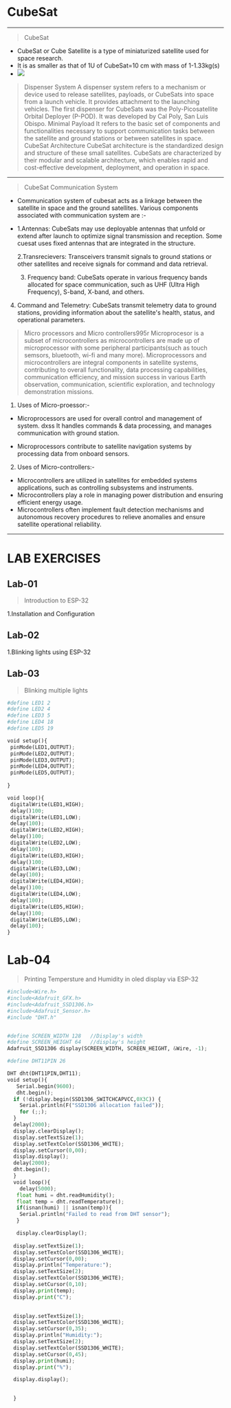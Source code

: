 # CubeSat 
---
> CubeSat
-  CubeSat or Cube Satellite is a type of miniaturized satellite used for space research.
-  It is as smaller as that of 1U of CubeSat=10 cm with mass of 1-1.33kg(s)
-  ![](https://i0.wp.com/asiatimes.com/wp-content/uploads/2021/07/CubeSat.png?resize=1568%2C1029&ssl=1)
> Dispenser System
 A dispenser system refers to a mechanism or device used to release satellites, payloads, or CubeSats into space from a launch vehicle.
 It provides attachment to the launching vehicles.
 The first dispenser for CubeSats was the Poly-Picosatellite Orbital Deployer (P-POD). It was developed by Cal Poly, San Luis Obispo.
> Minimal Payload
  It refers to the basic set of components and functionalities necessary to support communication tasks between the satellite and ground stations or between satellites in space.
> CubeSat Architecture
 CubeSat architecture is the standardized design and structure of these small satellites. CubeSats are characterized by their modular and scalable architecture, which enables rapid and cost-effective development, deployment, and operation in space.
- ---
> CubeSat Communication System
- Communication system of cubesat acts as a linkage between the satellite in space and the ground satellites. Various components associated with communication system are :-
- 1.Antennas:
    CubeSats may use deployable antennas that unfold or extend after launch to optimize signal transmission and reception. Some cuesat uses fixed antennas that are integrated in the structure.
  
  2.Transrecievers:
   Transceivers transmit signals to ground stations or other satellites and receive signals for command and data retrieval.
  
  3. Frequency band:
   CubeSats operate in various frequency bands allocated for space communication, such as UHF (Ultra High Frequency), S-band, X-band, and others.

4. Command and Telemetry:
  CubeSats transmit telemetry data to ground stations, providing information about the satellite's health, status, and operational parameters.
  
  > Micro processors and Micro controllers995r
     Microprocesor is a subset of microcontrollers as microcontrollers are made up of microprocessor with some peripheral participants(such as touch semsors, bluetooth, wi-fi and many more).
   Microprocessors and microcontrollers are integral components in satellite systems, contributing to overall functionality, data processing capabilities, communication efficiency, and mission success in various Earth observation, communication, scientific exploration, and technology demonstration missions.
1. Uses of Micro-proessor:-
+ Microprocessors are used for overall control and management of system.
dxss It handles commands & data processing, and manages communication with ground station.
- Microprocessors contribute to satellite navigation systems by processing data from onboard sensors.

2. Uses of Micro-controllers:-
- Microcontrollers are utilized in satellites for embedded systems applications, such as controlling subsystems and instruments.
- Microcontrollers play a role in managing power distribution and ensuring efficient energy usage.
- Microcontrollers often implement fault detection mechanisms and autonomous recovery procedures to relieve anomalies and ensure satellite operational reliability.
---
# LAB EXERCISES
## **Lab-01**
> Introduction to ESP-32

1.Installation and Configuration
## **Lab-02**
1.Blinking lights using ESP-32
## **Lab-03**
> Blinking multiple lights
 ```python
#define LED1 2
#define LED2 4
#define LED3 5
#define LED4 18
#define LED5 19

void setup(){
  pinMode(LED1,OUTPUT);
  pinMode(LED2,OUTPUT);
  pinMode(LED3,OUTPUT);
  pinMode(LED4,OUTPUT);
  pinMode(LED5,OUTPUT);
  
}

void loop(){
  digitalWrite(LED1,HIGH);
  delay()100;
  digitalWrite(LED1,LOW);
  delay(100);
  digitalWrite(LED2,HIGH);
  delay()100;
  digitalWrite(LED2,LOW);
  delay(100);
  digitalWrite(LED3,HIGH);
  delay()100;
  digitalWrite(LED3,LOW);
  delay(100);
  digitalWrite(LED4,HIGH);
  delay()100;
  digitalWrite(LED4,LOW);
  delay(100);
  digitalWrite(LED5,HIGH);
  delay()100;
  digitalWrite(LED5,LOW);
  delay(100);
}
```

# Lab-04
> Printing Tempersture and Humidity in oled display via ESP-32
```python
#include<Wire.h>
#include<Adafruit_GFX.h>
#include<Adafruit_SSD1306.h>
#include<Adafruit_Sensor.h>
#include "DHT.h"


#define SCREEN_WIDTH 128   //Display's width
#define SCREEN_HEIGHT 64   //display's height
Adafruit_SSD1306 display(SCREEN_WIDTH, SCREEN_HEIGHT, &Wire, -1);

#define DHT11PIN 26

DHT dht(DHT11PIN,DHT11);
void setup(){
   Serial.begin(9600);
   dht.begin();
  if (!display.begin(SSD1306_SWITCHCAPVCC,0X3C)) {
    Serial.println(F("SSD1306 allocation failed"));
    for (;;);
  }
  delay(2000);
  display.clearDisplay();
  display.setTextSize(1);
  display.setTextColor(SSD1306_WHITE);
  display.setCursor(0,00);
  display.display();
  delay(2000);
  dht.begin();
  }
  void loop(){
    delay(5000);
   float humi = dht.readHumidity();
   float temp = dht.readTemperature();
   if(isnan(humi) || isnan(temp)){
    Serial.println("Failed to read from DHT sensor");
   }

   display.clearDisplay();
   
  display.setTextSize(1);
  display.setTextColor(SSD1306_WHITE);
  display.setCursor(0,00);
  display.println("Temperature:");
  display.setTextSize(2);
  display.setTextColor(SSD1306_WHITE);
  display.setCursor(0,10);
  display.print(temp);
  display.print("C");

  
  display.setTextSize(1);
  display.setTextColor(SSD1306_WHITE);
  display.setCursor(0,35);
  display.println("Humidity:");
  display.setTextSize(2);
  display.setTextColor(SSD1306_WHITE);
  display.setCursor(0,45);
  display.print(humi);
  display.print("%");

  display.display();
  

  }
```
